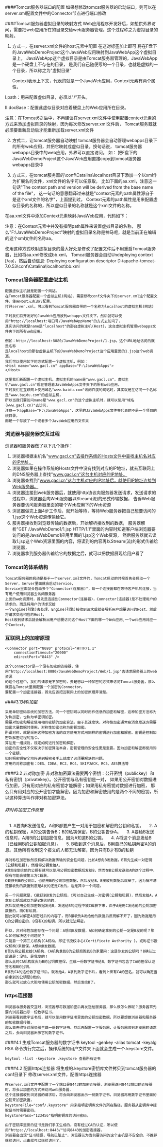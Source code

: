 ####Tomcat服务器端口的配置
    如果想修改tomcat服务器的启动端口，则可以在server.xml配置文件中的Connector节点进行端口修改

####Tomcat服务器虚拟目录的映射方式
    Web应用程序开发好后，如想供外界访问，需要把web应用所在的目录交给web服务器管理，这个过程称之为虚拟目录的映射。
 1. 方式一，在server.xml文件的host元素中配置
    在<Host></Host>这对标签加上<Context path="/JavaWebApp" docBase="F:\JavaWebDemoProject" />即可
    将在F盘下的JavaWebDemoProject这个JavaWeb应用映射到JavaWebApp这个虚拟目录上，
    JavaWebApp这个虚拟目录是由Tomcat服务器管理的，JavaWebApp是一个硬盘上不存在的目录，
    是我们自己随便写的一个目录，也就是虚拟的一个目录，所以称之为"虚拟目录"

    Context表示上下文，代表的就是一个JavaWeb应用，Context元素有两个属性，

   Ⅰ.path：用来配置虚似目录，必须以"/"开头。

   Ⅱ.docBase：配置此虚似目录对应着硬盘上的Web应用所在目录。

   注意：在Tomcat6之后中，不再建议在server.xml文件中使用配置context元素的方式来添加虚拟目录的映射，因为每次修改server.xml文件后，
   Tomcat服务器就必须要重新启动后才能重新加载server.xml文件

 2. 方式二，让tomcat服务器自动映射
    tomcat服务器会自动管理webapps目录下的所有web应用，并把它映射成虚似目录。换句话说，
    tomcat服务器webapps目录中的web应用，外界可以直接访问。
    如： 把F盘下的JavaWebDemoProject这个JavaWeb应用直接copy到tomcat服务器webapps目录中

 3. 方式三，在tomcat服务器的\conf\Catalina\localhost目录下添加一个以xml作为扩展名的文件，xml文件的名字可以任意取，
 比如下面的aa.xml，注意这一句话"The context path and version will be derived from the base name of the file"，
 这一句话的意思翻译过来就是"context元素的path属性源自于是这个xml文件的名字"，上面提到过，
 Context元素的path属性是用来配置虚似目录的名称的，所以虚似目录的名称就是这个xml文件的名称。

 在aa.xml文件中添加Context元素映射JavaWeb应用，代码如下：
 <Context docBase="F:\JavaWebDemoProject" />

 注意：在Context元素中并没有指明path属性来设置虚拟目录的名称，
 那么"F:\JavaWebDemoProject"映射的虚拟目录名称是神马呢，就是当前正在编辑的这个xml文件的名称aa。

 使用这种方式映射虚拟目录的最大好处是修改了配置文件后不用重启Tomcat服务器，比如将aa.xml修改成bb.xml，
 Tomcat服务器会自动Undeploying context [/aa]，然后自动信息:
  Deploying configuration descriptor D:\apache-tomcat-7.0.53\conf\Catalina\localhost\bb.xml


### Tomcat服务器配置虚似主机
    配置虚似主机就是配置一个网站。
    在Tomcat服务器配置一个虚拟主机(网站)，需要修改conf文件夹下的server.xml这个配置文件，使用Host元素进行配置，
    打开server.xml，可以看到Tomcat服务器自带的一个名称为localhost的虚拟主机(网站)

    平时我们将开发好的JavaWeb应用放到webapps文件夹下，然后就可以使用"http://localhost:端口号/JavaWebAppName"的方式去访问了，
    其实访问的就是name是"localhost"的那台虚拟主机(Host)，这台虚拟主机管理webapps文件夹下的所有web应用。

    例如：http://localhost:8080/JavaWebDemoProject/1.jsp，这个URL地址访问的就是名称
    是localhost的那台虚拟主机下的JavaWebDemoProject这个应用里面的1.jsp这个web资源。
    我们可以使用如下的方式配置一个虚拟主机，例如：  　　
    <Host name="www.gacl.cn" appBase="F:\JavaWebApps">
    </Host>

    这里我们新配置一个虚拟主机，虚拟主机的name是"www.gacl.cn"，虚拟主机"www.gacl.cn"现在管理着JavaWebApps文件夹下的所有web应用，
    平时我们在互联网上使用域名"www.baidu.com"访问百度的网站时，其实就是在访问一个名称是"www.baidu.com"的虚拟主机，
    所以当我们要访问name是"www.gacl.cn"的这个虚拟主机时，就可以使用"域名(www.gacl.cn)"去访问，
    注意一下appBase="F:\JavaWebApps"，这里的JavaWebApps文件夹代表的不是一个项目的根目录，
    而是一个存放了一个或者多个JavaWeb应用的文件夹

### 浏览器与服务器交互过程

浏览器和服务器做了以下几个操作：
1. 浏览器根据主机名"www.gacl.cn"去操作系统的Hosts文件中查找主机名对应的IP地址。
2. 浏览器如果在操作系统的Hosts文件中没有找到对应的IP地址，就去互联网上的DNS服务器上查找"www.gacl.cn"这台主机对应的IP地址。
3. 浏览器查找到"www.gacl.cn"这台主机对应的IP地址后，就使用IP地址连接到Web服务器。
4. 浏览器连接到web服务器后，就使用http协议向服务器发送请求，发送请求的过程中，浏览器会向Web服务器以Stream(流)的形式传输数据，
告诉Web服务器要访问服务器里面的哪个Web应用下的Web资源
5. 浏览器做完上面4步工作后，就开始等待，等待Web服务器把自己想要访问的1.jsp这个Web资源传输给它。
6. 服务器接收到浏览器传输的数据后，开始解析接收到的数据，
服务器解析"GET /JavaWebDemo1/1.jsp HTTP/1.1"里面的内容时知道客户端浏览器要访问的是JavaWebDemo1应用里面的1.jsp这个Web资源，
然后服务器就去读取1.jsp这个Web资源里面的内容，将读到的内容再以Stream(流)的形式传输给浏览器，
7. 浏览器拿到服务器传输给它的数据之后，就可以把数据展现给用户看了

### Tomcat的体系结构
    Tomcat服务器的启动是基于一个server.xml文件的，Tomcat启动的时候首先会启动一个Server，Server里面就会启动Service，
    Service里面就会启动多个"Connector(连接器)"，每一个连接器都在等待客户机的连接，当有用户使用浏览器去访问服务器
    上面的web资源时，首先是连接到Connector(连接器)，Connector(连接器)是不处理用户的请求的，而是将用户的请求交给
    一个Engine(引擎)去处理，Engine(引擎)接收到请求后就会解析用户想要访问的Host，然后将请求交给相应的Host，
    Host收到请求后就会解析出用户想要访问这个Host下面的哪一个Web应用,一个web应用对应一个Context。

### 互联网上的加密原理
    <Connector port="8080" protocol="HTTP/1.1"
        connectionTimeout="20000"
        edirectPort="8443" />

    这个Connector是一个没有加密的连接器，使用"http://localhost:8080/JavaWebDemoProject/Web/1.jsp"去请求服务器上的web资源
    的这个过程中，我们的请求是不加密的，要是想以一种加密的方式来访问Tomcat服务器，那么就要在Tomcat里面配置一个加密的Connector。
    要配置一个加密连接器，首先应该把互联网上的加密原理弄清楚。

####3.1对称加密

    采用单钥密码系统的加密方法，同一个密钥可以同时用作信息的加密和解密，这种加密方法称为对称加密，也称为单密钥加密。
    需要对加密和解密使用相同密钥的加密算法。由于其速度快，对称性加密通常在消息发送方需要加密大量数据时使用。对称性加密也称为密钥加密。
    所谓对称，就是采用这种加密方法的双方使用方式用同样的密钥进行加密和解密。密钥是控制加密及解密过程的指令。
    算法是一组规则，规定如何进行加密和解密。
    加密的安全性不仅取决于加密算法本身，密钥管理的安全性更是重要。因为加密和解密都使用同一个密钥，
    如何把密钥安全地传递到解密者手上就成了必须要解决的问题。
    常用的对称加密有：DES、IDEA、RC2、RC4、SKIPJACK、RC5、AES算法等


####3.2 非对称加密
    非对称加密算法需要两个密钥：公开密钥（publickey）和私有密钥（privatekey）。公开密钥与私有密钥是一对，
    如果用公开密钥对数据进行加密，只有用对应的私有密钥才能解密；如果用私有密钥对数据进行加密，
    那么只有用对应的公开密钥才能解密。因为加密和解密使用的是两个不同的密钥，所以这种算法叫作非对称加密算法。

###### 非对称加密工作原理
　1. A要向B发送信息，A和B都要产生一对用于加密和解密的公钥和私钥。
　2. A的私钥保密，A的公钥告诉B；B的私钥保密，B的公钥告诉A。
　3. A要给B发送信息时，A用B的公钥加密信息，因为A知道B的公钥。
　4. A将这个消息发给B（已经用B的公钥加密消息）。
　5. B收到这个消息后，B用自己的私钥解密A的消息。其他所有收到这个报文的人都无法解密，因为只有B才有B的私钥

    非对称性加密依然没有解决数据传输的安全性问题，比如A想向B发数据，B首先生成一对密钥(公钥和私钥)，然后将公钥发给A，
    A拿到B发给他的公钥有就可以使用公钥加密数据后发给B，然而在B公钥发送给A的这个过程中，很有可能会被第三方C截获，
    C截获到B的公钥后，也使用B的公钥加密数据，然后发给B，B接收到数据后就晕了，因为搞不清楚接收到的数据到底是A发的还是C发的，这是其中一个问题，

    另一个问题就是，C截获到B发的公钥后，C可以自己生成一对密钥(公钥和私钥)，然后发给A，A拿到公钥后就以为是B发给他的，
    然后就使用公钥加密数据发给B，发送给B的过程中被C截获下来，由于A是用C发给他的公钥加密数据的，而C有私钥，
    因此就可以解密A加密过后的内容了，而B接收到A发给他的数据后反而解不开了，因为数据是用C的公钥加密的，B没有C的私钥，所以就无法解密。

    所以，非对称性加密存在一个问题：A想向B发数据，A如何确定拿到的公钥一定是B发的呢？那么如何解决这个问题呢？
    只能靠一个第三方机构(CA机构，即证书授权中心(Certificate Authority )，或称证书授权机构)来担保。A想向B发数据，
    B首先将公钥发给CA机构，CA机构拿到B的公钥后跑到B的家里问：这是你发的公钥吗？B确认过后说是：没错，是我发的！
    那么此时CA机构就会为B的公钥做担保，生成一份数字证书给B，数字证书包含了CA的担保认证签名和B的公钥，
    B拿到CA的这份数字证书后，就发给A，A拿到数字证书后，看到上面有CA的签名，就可以确定当前拿到的公钥是B发的，
    那么就可以放心大胆地使用公钥加密数据，然后发给B了。

### https连接器
    浏览器与服务器交互时，浏览器想将数据加密后再发送给服务器，那么该怎么做呢？服务器首先要向浏览器出示一份数字证书，
    浏览器看到数字证书后，就可以使用数字证书里面的公钥加密数据，所以要想做浏览器和服务器的加密数据传输，
    那么首先得针对服务器生成一份数字证书。然后再配置一下服务器，让服务器收到浏览器的请求之后，会向浏览器出示它的数字证书。

####4.1 生成Tomcat服务器的数字证书
    keytool -genkey -alias tomcat -keyalg RSA
    命令执行完之后，操作系统的用户文件夹下面就会生成一个.keystore文件。

    keytool -list -keystore .keystore 查看所有证书
####4.2 配置https连接器
    将生成的.keystore密钥库文件拷贝到tomcat服务器的conf目录下
    修改server.xml文件，配置https连接器
    <Connector port="8443" protocol="org.apache.coyote.http11.Http11Protocol"
        maxThreads="150" SSLEnabled="true" scheme="https" secure="true"
        clientAuth="false" sslProtocol="TLS"
        keystoreFile="conf/.keystore" keystorePass="123456"/>

    在server.xml文件中配置了一个端口是8443的加密连接器，浏览器访问8443端口的连接器时，将会以加密的方式来访问web服务器，
    这个连接器收到浏览器的请求后，将会向浏览器出示一份数字证书，浏览器再用数字证书里面的公钥来加密数据，
    keystoreFile="conf/.keystore" 用来指明密钥库文件的所在路径，服务器从密钥库中提取证书时需要密码，
    keystorePass="123456"指明密钥库的访问密码。

    由于密钥库里面的证书是我们手工生成的，没有经过CA的认证，所以使用"https://localhost:8443/"访问8443的加密连接器，
    浏览器会出现"证书错误，导航已阻止"，浏览器认为当前要访问的这个主机是不安全的，不推荐继续访问，点击就可以继续访问了，